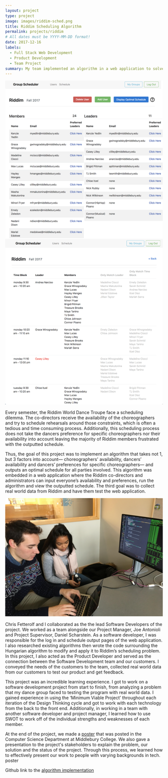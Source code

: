 ```yaml
---
layout: project
type: project
image: images/riddim-sched.png
title: Riddim Scheduling Algorithm
permalink: projects/riddim
# All dates must be YYYY-MM-DD format!
date: 2017-12-16
labels:
  - Full Stack Web Development
  - Product Development
  - Team Project
summary: My team implemented an algorithm in a web application to solve Riddim's scheduling problem.
---
```


<div class="ui medium rounded images">
  <img class="ui image large" src="../images/riddim-sched.png">
  <img class="ui image large" src="../images/riddim-output.png">
</div>


Every semester, the Riddim World Dance Troupe face a scheduling dilemma. The co-directors receive the availability of the choreographers and try to schedule rehearsals around those constraints, which is often a tedious and time consuming process. Additionally, this scheduling process does not take the dancers preference for specific choreographers nor their availability into account leaving the majority of Riddim members frustrated with the outputted schedule. 

Thus, the goal of this project was to implement an algorithm that takes not 1, but 3 factors into account— choreographers' availability, dancers’ availability and dancers’ preferences for specific choreographers— and outputs an optimal schedule for all parties involved. This algorithm was embedded in a web application where the Riddim co-directors and administrators can input everyone’s availability and preferences, run the algorithm and view the outputted schedule. The third goal was to collect real world data from Riddim and have them test the web application. 

<div class="ui medium rounded images">
  <img class="ui image large" src="../images/riddim-atwork.jpg">
</div>

Chris Fetterolf and I collaborated as the the lead Software Developers of the project. We worked as a team alongside our Project Manager, Joe Antonioli and Project Supervisor, Daniel Scharstein. As a software developer, I was responsible for the log in and schedule output pages of the web application. I also researched existing algorithms then wrote the code surrounding the Hungarian algorithm to modify and apply it to Riddim’s scheduling problem. In this project, I also acted as the Product Developer and served as the connection between the Software Development team and our customers. I conveyed the needs of the customers to the team, collected real world data from our customers to test our product and get feedback.

This project was an incredible learning experience. I got to work on a software development project from start to finish, from analyzing a problem that my dance group faced to testing the program with real world data. I gained experience in using the ‘Minimum Viable Project’ throughout each iteration of the Design Thinking cycle and got to work with each technology from the back to the front end. Additionally, in working in a team with another software developer and project manager, I learned how to use SWOT to work off of the individual strengths and weaknesses of each member. 

At the end of the project, we made a <a href="../images/riddim-poster.pdf">poster</a> that was posted in the Computer Science Department at Middlebury College. We also gave a presentation to the project's stakeholders to explain the problem, our solution and the status of the project. Through this process, we learned how to effectively present our work to people with varying backgrounds in tech.
poster


Github link to the <a href="https://github.com/cfetterolf/CS500/blob/master/python-getting-started/schedule/algorithm.py"><i class="large github icon"></i>algorithm implementation</a>

